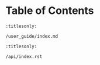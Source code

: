 # Table of Contents

```{toctree}
:titlesonly:

/user_guide/index.md
```

```{toctree}
:titlesonly:

/api/index.rst
```

